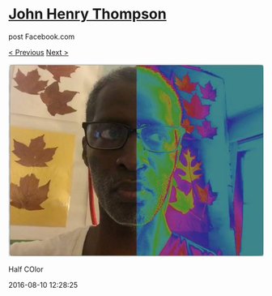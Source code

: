 # [John Henry Thompson](../README.md)
post Facebook.com

[< Previous](2016-08-11-3.md) [Next >](2016-08-09-3.md)

[![](../media/2016-08-10/Half-COlor.jpg)](../README.md)

Half COlor

2016-08-10 12:28:25